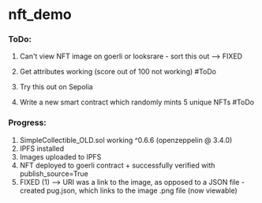 # nft_demo


### ToDo:

1. Can't view NFT image on goerli or looksrare - sort this out
  --> FIXED

2. Get attributes working (score out of 100 not working)          #ToDo

3. Try this out on Sepolia 

4. Write a new smart contract which randomly mints 5 unique NFTs  #ToDo


### Progress:

1. SimpleCollectible_OLD.sol working ^0.6.6 (openzeppelin @ 3.4.0)
2. IPFS installed
3. Images uploaded to IPFS
4. NFT deployed to goerli contract + successfully verified with publish_source=True
5. FIXED (1)  -->  URI was a link to the image, as opposed to a JSON file  - created pug.json, which links to the image .png file (now viewable)

